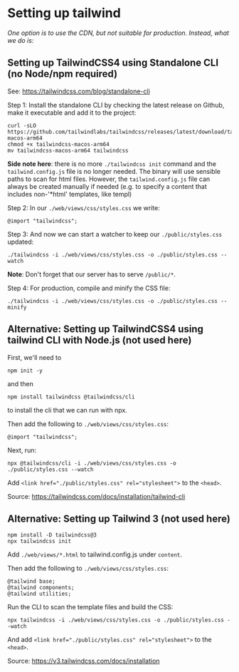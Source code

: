 # Setting up tailwind

_One option is to use the CDN, but not suitable for production. Instead, what we do is:_

## Setting up TailwindCSS4 using Standalone CLI (no Node/npm required)

See: https://tailwindcss.com/blog/standalone-cli

Step 1: Install the standalone CLI by checking the latest release on Github, make it executable and add it to the project:

```
curl -sLO https://github.com/tailwindlabs/tailwindcss/releases/latest/download/tailwindcss-macos-arm64
chmod +x tailwindcss-macos-arm64
mv tailwindcss-macos-arm64 tailwindcss
```

**Side note here**: there is no more `./tailwindcss init` command and the `tailwind.config.js` file is no longer needed.
The binary will use sensible paths to scan for html files. However, the `tailwind.config.js` file can always be created manually if needed (e.g. to specify a content that includes non-'\*html' templates, like templ)

Step 2: In our `./web/views/css/styles.css` we write:

```
@import "tailwindcss";
```

Step 3: And now we can start a watcher to keep our `./public/styles.css` updated:

```
./tailwindcss -i ./web/views/css/styles.css -o ./public/styles.css --watch
```

**Note**: Don't forget that our server has to serve `/public/*`.

Step 4: For production, compile and minify the CSS file:

```
./tailwindcss -i ./web/views/css/styles.css -o ./public/styles.css --minify
```

## Alternative: Setting up TailwindCSS4 using tailwind CLI with Node.js (not used here)

First, we'll need to

```
npm init -y
```

and then

```
npm install tailwindcss @tailwindcss/cli
```

to install the cli that we can run with npx.

Then add the following to `./web/views/css/styles.css`:

```
@import "tailwindcss";
```

Next, run:

```
npx @tailwindcss/cli -i ./web/views/css/styles.css -o ./public/styles.css --watch
```

Add `<link href="./public/styles.css" rel="stylesheet">` to the `<head>`.

Source: https://tailwindcss.com/docs/installation/tailwind-cli

## Alternative: Setting up Tailwind 3 (not used here)

```
npm install -D tailwindcss@3
npx tailwindcss init
```

Add `./web/views/*.html` to tailwind.config.js under `content`.

Then add the following to `./web/views/css/styles.css`:

```
@tailwind base;
@tailwind components;
@tailwind utilities;
```

Run the CLI to scan the template files and build the CSS:

```
npx tailwindcss -i ./web/views/css/styles.css -o ./public/styles.css --watch
```

And add `<link href="./public/styles.css" rel="stylesheet">` to the `<head>`.

Source: https://v3.tailwindcss.com/docs/installation
